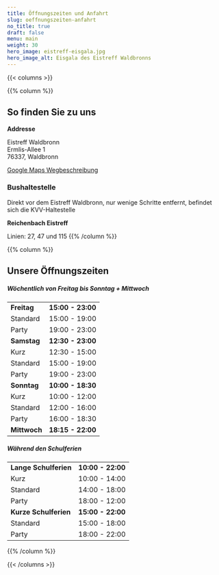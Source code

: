 ```yaml
---
title: Öffnungszeiten und Anfahrt
slug: oeffnungszeiten-anfahrt
no_title: true
draft: false
menu: main
weight: 30
hero_image: eistreff-eisgala.jpg
hero_image_alt: Eisgala des Eistreff Waldbronns
---
```


{{< columns >}}

{{% column %}}
## So finden Sie zu uns

**Addresse**

Eistreff Waldbronn  
Ermlis-Allee 1  
76337, Waldbronn

[Google Maps Wegbeschreibung](https://www.google.de/maps/dir//Eistreff+Waldbronn,+Ermlis-Allee+1,+76337+Waldbronn)

### Bushaltestelle

Direkt vor dem Eistreff Waldbronn, nur wenige Schritte entfernt, befindet sich die KVV-Haltestelle

**Reichenbach Eistreff**

Linien: 27, 47 und 115
{{% /column %}}

{{% column %}}
## Unsere Öffnungszeiten

##### Wöchentlich von Freitag bis Sonntag + Mittwoch
|||
|-|-|
| **Freitag** | **15:00 - 23:00** |
| Standard | 15:00 - 19:00 |
| Party | 19:00 - 23:00 |
| **Samstag** | **12:30 - 23:00** |
| Kurz | 12:30 - 15:00 |
| Standard | 15:00 - 19:00 |
| Party | 19:00 - 23:00 |
| **Sonntag** | **10:00 - 18:30** |
| Kurz | 10:00 - 12:00 |
| Standard | 12:00 - 16:00 |
| Party | 16:00 - 18:30 |
| **Mittwoch** | **18:15 - 22:00** |

##### Während den Schulferien
|||
|-|-|
| **Lange Schulferien** | **10:00 - 22:00** |
| Kurz | 10:00 - 14:00 |
| Standard | 14:00 - 18:00 |
| Party | 18:00 - 12:00 |
| **Kurze Schulferien** | **15:00 - 22:00** |
| Standard | 15:00 - 18:00 |
| Party | 18:00 - 22:00 |

{{% /column %}}

{{< /columns >}}
